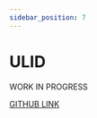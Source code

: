 ```yaml
---
sidebar_position: 7
---
```


# ULID

WORK IN PROGRESS

[GITHUB LINK](https://github.com/Cysharp/Ulid)